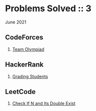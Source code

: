# Problems Solved :: 3
June 2021

CodeForces
-----------------
1. [Team Olympiad](https://codeforces.com/problemset/problem/490/A)


HackerRank
-----------------
1. [Grading Students](https://www.hackerrank.com/challenges/grading/problem)

LeetCode
-----------------
1. [Check If N and Its Double Exist](https://leetcode.com/explore/learn/card/fun-with-arrays/527/searching-for-items-in-an-array/3250/)